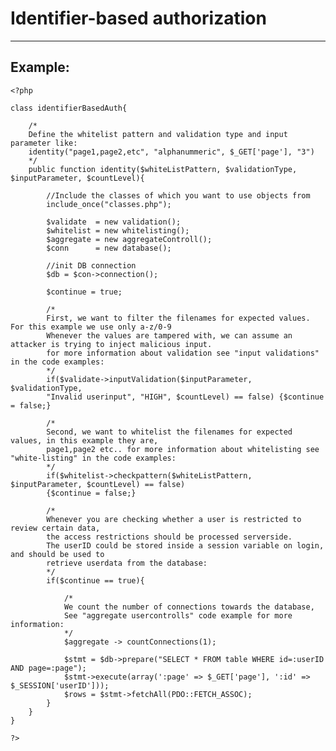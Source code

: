 # Identifier-based authorization
-------

## Example:


    <?php

	class identifierBasedAuth{ 	

		/*
		Define the whitelist pattern and validation type and input parameter like:
		identity("page1,page2,etc", "alphanummeric", $_GET['page'], "3")
		*/
		public function identity($whiteListPattern, $validationType, $inputParameter, $countLevel){

			//Include the classes of which you want to use objects from
			include_once("classes.php");

			$validate  = new validation();
			$whitelist = new whitelisting();
			$aggregate = new aggregateControll();
			$conn  	   = new database();

			//init DB connection
			$db = $con->connection();

			$continue = true;

			/*
			First, we want to filter the filenames for expected values. For this example we use only a-z/0-9
			Whenever the values are tampered with, we can assume an attacker is trying to inject malicious input.
			for more information about validation see "input validations" in the code examples:
			*/
			if($validate->inputValidation($inputParameter, $validationType,
			"Invalid userinput", "HIGH", $countLevel) == false) {$continue = false;}

			/*
			Second, we want to whitelist the filenames for expected values, in this example they are,
			page1,page2 etc.. for more information about whitelisting see "white-listing" in the code examples:
			*/
			if($whitelist->checkpattern($whiteListPattern, $inputParameter, $countLevel) == false)
			{$continue = false;}

			/*
			Whenever you are checking whether a user is restricted to review certain data,
			the access restrictions should be processed serverside.
			The userID could be stored inside a session variable on login, and should be used to
			retrieve userdata from the database:
			*/
			if($continue == true){

				/*
				We count the number of connections towards the database,
				See "aggregate usercontrolls" code example for more information:
				*/
				$aggregate -> countConnections(1);

				$stmt = $db->prepare("SELECT * FROM table WHERE id=:userID AND page=:page");
				$stmt->execute(array(':page' => $_GET['page'], ':id' => $_SESSION['userID']));
				$rows = $stmt->fetchAll(PDO::FETCH_ASSOC);
			}
		}
	}

    ?>
